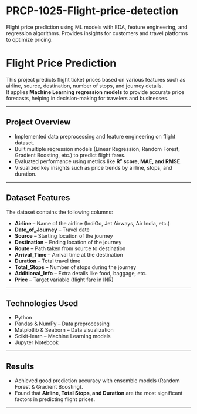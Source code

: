 # PRCP-1025-Flight-price-detection
Flight price prediction using ML models with EDA, feature engineering, and regression algorithms. Provides insights for customers and travel platforms to optimize pricing.
#  Flight Price Prediction

This project predicts flight ticket prices based on various features such as airline, source, destination, number of stops, and journey details.  
It applies **Machine Learning regression models** to provide accurate price forecasts, helping in decision-making for travelers and businesses.  

---

##  Project Overview
- Implemented data preprocessing and feature engineering on flight dataset.  
- Built multiple regression models (Linear Regression, Random Forest, Gradient Boosting, etc.) to predict flight fares.  
- Evaluated performance using metrics like **R² score, MAE, and RMSE**.  
- Visualized key insights such as price trends by airline, stops, and duration.  

---

##  Dataset Features
The dataset contains the following columns:  

- **Airline** – Name of the airline (IndiGo, Jet Airways, Air India, etc.)  
- **Date_of_Journey** – Travel date  
- **Source** – Starting location of the journey  
- **Destination** – Ending location of the journey  
- **Route** – Path taken from source to destination  
- **Arrival_Time** – Arrival time at the destination  
- **Duration** – Total travel time  
- **Total_Stops** – Number of stops during the journey  
- **Additional_Info** – Extra details like food, baggage, etc.  
- **Price** – Target variable (flight fare in INR)  

---

##  Technologies Used
- Python   
- Pandas & NumPy – Data preprocessing  
- Matplotlib & Seaborn – Data visualization  
- Scikit-learn – Machine Learning models  
- Jupyter Notebook  

---

##  Results
- Achieved good prediction accuracy with ensemble models (Random Forest & Gradient Boosting).  
- Found that **Airline, Total Stops, and Duration** are the most significant factors in predicting flight prices.  

---


